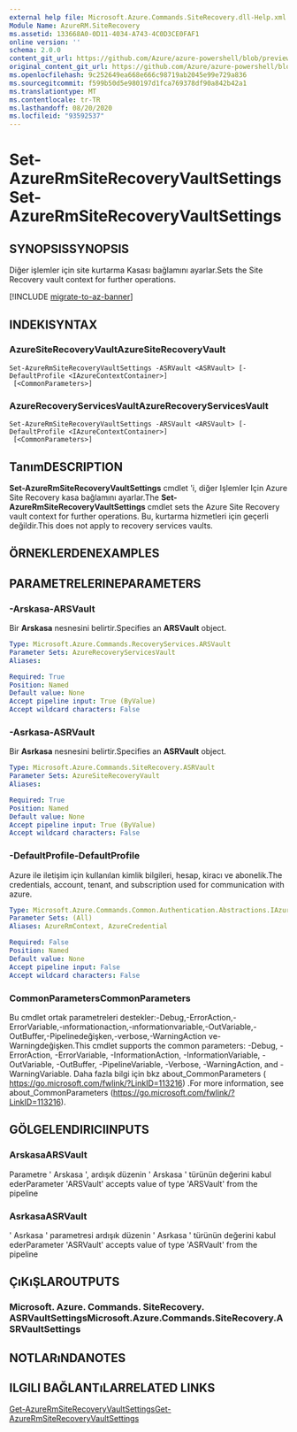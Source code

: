 ```yaml
---
external help file: Microsoft.Azure.Commands.SiteRecovery.dll-Help.xml
Module Name: AzureRM.SiteRecovery
ms.assetid: 133668A0-0D11-4034-A743-4C0D3CE0FAF1
online version: ''
schema: 2.0.0
content_git_url: https://github.com/Azure/azure-powershell/blob/preview/src/ResourceManager/SiteRecovery/Commands.SiteRecovery/help/Set-AzureRmSiteRecoveryVaultSettings.md
original_content_git_url: https://github.com/Azure/azure-powershell/blob/preview/src/ResourceManager/SiteRecovery/Commands.SiteRecovery/help/Set-AzureRmSiteRecoveryVaultSettings.md
ms.openlocfilehash: 9c252649ea668e666c98719ab2045e99e729a836
ms.sourcegitcommit: f599b50d5e980197d1fca769378df90a842b42a1
ms.translationtype: MT
ms.contentlocale: tr-TR
ms.lasthandoff: 08/20/2020
ms.locfileid: "93592537"
---
```

# <span data-ttu-id="a1961-101">Set-AzureRmSiteRecoveryVaultSettings</span><span class="sxs-lookup"><span data-stu-id="a1961-101">Set-AzureRmSiteRecoveryVaultSettings</span></span>

## <span data-ttu-id="a1961-102">SYNOPSIS</span><span class="sxs-lookup"><span data-stu-id="a1961-102">SYNOPSIS</span></span>
<span data-ttu-id="a1961-103">Diğer işlemler için site kurtarma Kasası bağlamını ayarlar.</span><span class="sxs-lookup"><span data-stu-id="a1961-103">Sets the Site Recovery vault context for further operations.</span></span>

[!INCLUDE [migrate-to-az-banner](../../includes/migrate-to-az-banner.md)]

## <span data-ttu-id="a1961-104">INDEKI</span><span class="sxs-lookup"><span data-stu-id="a1961-104">SYNTAX</span></span>

### <span data-ttu-id="a1961-105">AzureSiteRecoveryVault</span><span class="sxs-lookup"><span data-stu-id="a1961-105">AzureSiteRecoveryVault</span></span>
```
Set-AzureRmSiteRecoveryVaultSettings -ASRVault <ASRVault> [-DefaultProfile <IAzureContextContainer>]
 [<CommonParameters>]
```

### <span data-ttu-id="a1961-106">AzureRecoveryServicesVault</span><span class="sxs-lookup"><span data-stu-id="a1961-106">AzureRecoveryServicesVault</span></span>
```
Set-AzureRmSiteRecoveryVaultSettings -ARSVault <ARSVault> [-DefaultProfile <IAzureContextContainer>]
 [<CommonParameters>]
```

## <span data-ttu-id="a1961-107">Tanım</span><span class="sxs-lookup"><span data-stu-id="a1961-107">DESCRIPTION</span></span>
<span data-ttu-id="a1961-108">**Set-AzureRmSiteRecoveryVaultSettings** cmdlet 'i, diğer Işlemler Için Azure Site Recovery kasa bağlamını ayarlar.</span><span class="sxs-lookup"><span data-stu-id="a1961-108">The **Set-AzureRmSiteRecoveryVaultSettings** cmdlet sets the Azure Site Recovery vault context for further operations.</span></span>
<span data-ttu-id="a1961-109">Bu, kurtarma hizmetleri için geçerli değildir.</span><span class="sxs-lookup"><span data-stu-id="a1961-109">This does not apply to recovery services vaults.</span></span>

## <span data-ttu-id="a1961-110">ÖRNEKLERDEN</span><span class="sxs-lookup"><span data-stu-id="a1961-110">EXAMPLES</span></span>

## <span data-ttu-id="a1961-111">PARAMETRELERINE</span><span class="sxs-lookup"><span data-stu-id="a1961-111">PARAMETERS</span></span>

### <span data-ttu-id="a1961-112">-Arskasa</span><span class="sxs-lookup"><span data-stu-id="a1961-112">-ARSVault</span></span>
<span data-ttu-id="a1961-113">Bir **Arskasa** nesnesini belirtir.</span><span class="sxs-lookup"><span data-stu-id="a1961-113">Specifies an **ARSVault** object.</span></span>

```yaml
Type: Microsoft.Azure.Commands.RecoveryServices.ARSVault
Parameter Sets: AzureRecoveryServicesVault
Aliases: 

Required: True
Position: Named
Default value: None
Accept pipeline input: True (ByValue)
Accept wildcard characters: False
```

### <span data-ttu-id="a1961-114">-Asrkasa</span><span class="sxs-lookup"><span data-stu-id="a1961-114">-ASRVault</span></span>
<span data-ttu-id="a1961-115">Bir **Asrkasa** nesnesini belirtir.</span><span class="sxs-lookup"><span data-stu-id="a1961-115">Specifies an **ASRVault** object.</span></span>

```yaml
Type: Microsoft.Azure.Commands.SiteRecovery.ASRVault
Parameter Sets: AzureSiteRecoveryVault
Aliases: 

Required: True
Position: Named
Default value: None
Accept pipeline input: True (ByValue)
Accept wildcard characters: False
```

### <span data-ttu-id="a1961-116">-DefaultProfile</span><span class="sxs-lookup"><span data-stu-id="a1961-116">-DefaultProfile</span></span>
<span data-ttu-id="a1961-117">Azure ile iletişim için kullanılan kimlik bilgileri, hesap, kiracı ve abonelik.</span><span class="sxs-lookup"><span data-stu-id="a1961-117">The credentials, account, tenant, and subscription used for communication with azure.</span></span>

```yaml
Type: Microsoft.Azure.Commands.Common.Authentication.Abstractions.IAzureContextContainer
Parameter Sets: (All)
Aliases: AzureRmContext, AzureCredential

Required: False
Position: Named
Default value: None
Accept pipeline input: False
Accept wildcard characters: False
```

### <span data-ttu-id="a1961-118">CommonParameters</span><span class="sxs-lookup"><span data-stu-id="a1961-118">CommonParameters</span></span>
<span data-ttu-id="a1961-119">Bu cmdlet ortak parametreleri destekler:-Debug,-ErrorAction,-ErrorVariable,-ınformationaction,-ınformationvariable,-OutVariable,-OutBuffer,-Pipelinedeğişken,-verbose,-WarningAction ve-Warningdeğişken.</span><span class="sxs-lookup"><span data-stu-id="a1961-119">This cmdlet supports the common parameters: -Debug, -ErrorAction, -ErrorVariable, -InformationAction, -InformationVariable, -OutVariable, -OutBuffer, -PipelineVariable, -Verbose, -WarningAction, and -WarningVariable.</span></span> <span data-ttu-id="a1961-120">Daha fazla bilgi için bkz about_CommonParameters ( https://go.microsoft.com/fwlink/?LinkID=113216) .</span><span class="sxs-lookup"><span data-stu-id="a1961-120">For more information, see about_CommonParameters (https://go.microsoft.com/fwlink/?LinkID=113216).</span></span>

## <span data-ttu-id="a1961-121">GÖLGELENDIRICI</span><span class="sxs-lookup"><span data-stu-id="a1961-121">INPUTS</span></span>

### <span data-ttu-id="a1961-122">Arskasa</span><span class="sxs-lookup"><span data-stu-id="a1961-122">ARSVault</span></span>
<span data-ttu-id="a1961-123">Parametre ' Arskasa ', ardışık düzenin ' Arskasa ' türünün değerini kabul eder</span><span class="sxs-lookup"><span data-stu-id="a1961-123">Parameter 'ARSVault' accepts value of type 'ARSVault' from the pipeline</span></span>

### <span data-ttu-id="a1961-124">Asrkasa</span><span class="sxs-lookup"><span data-stu-id="a1961-124">ASRVault</span></span>
<span data-ttu-id="a1961-125">' Asrkasa ' parametresi ardışık düzenin ' Asrkasa ' türünün değerini kabul eder</span><span class="sxs-lookup"><span data-stu-id="a1961-125">Parameter 'ASRVault' accepts value of type 'ASRVault' from the pipeline</span></span>

## <span data-ttu-id="a1961-126">ÇıKıŞLAR</span><span class="sxs-lookup"><span data-stu-id="a1961-126">OUTPUTS</span></span>

### <span data-ttu-id="a1961-127">Microsoft. Azure. Commands. SiteRecovery. ASRVaultSettings</span><span class="sxs-lookup"><span data-stu-id="a1961-127">Microsoft.Azure.Commands.SiteRecovery.ASRVaultSettings</span></span>

## <span data-ttu-id="a1961-128">NOTLARıNDA</span><span class="sxs-lookup"><span data-stu-id="a1961-128">NOTES</span></span>

## <span data-ttu-id="a1961-129">ILGILI BAĞLANTıLAR</span><span class="sxs-lookup"><span data-stu-id="a1961-129">RELATED LINKS</span></span>

[<span data-ttu-id="a1961-130">Get-AzureRmSiteRecoveryVaultSettings</span><span class="sxs-lookup"><span data-stu-id="a1961-130">Get-AzureRmSiteRecoveryVaultSettings</span></span>](./Get-AzureRmSiteRecoveryVaultSettings.md)
